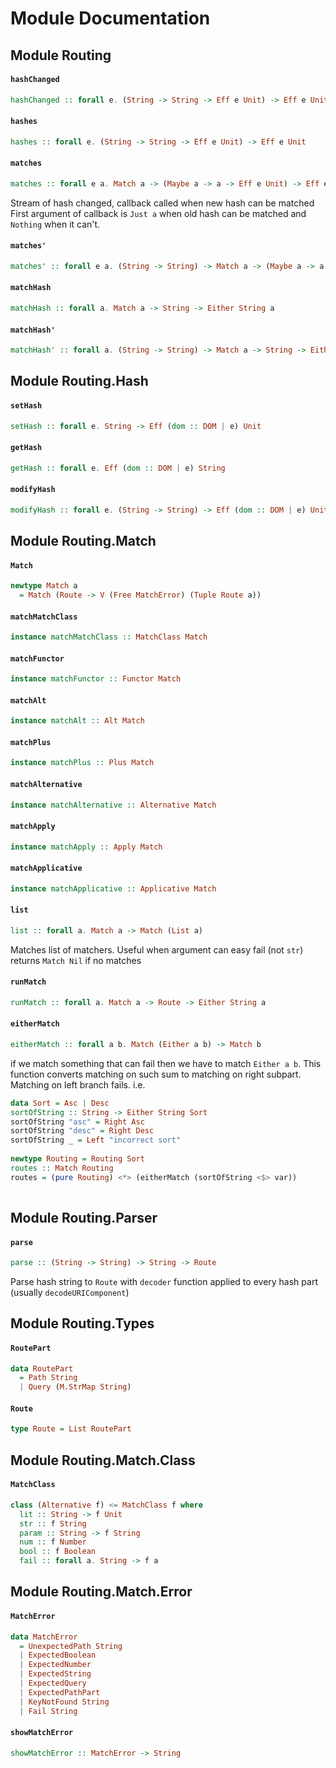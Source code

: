 # Module Documentation

## Module Routing

#### `hashChanged`

``` purescript
hashChanged :: forall e. (String -> String -> Eff e Unit) -> Eff e Unit
```


#### `hashes`

``` purescript
hashes :: forall e. (String -> String -> Eff e Unit) -> Eff e Unit
```


#### `matches`

``` purescript
matches :: forall e a. Match a -> (Maybe a -> a -> Eff e Unit) -> Eff e Unit
```

Stream of hash changed, callback called when new hash can be matched
First argument of callback is `Just a` when old hash can be matched
and `Nothing` when it can't.

#### `matches'`

``` purescript
matches' :: forall e a. (String -> String) -> Match a -> (Maybe a -> a -> Eff e Unit) -> Eff e Unit
```


#### `matchHash`

``` purescript
matchHash :: forall a. Match a -> String -> Either String a
```


#### `matchHash'`

``` purescript
matchHash' :: forall a. (String -> String) -> Match a -> String -> Either String a
```



## Module Routing.Hash

#### `setHash`

``` purescript
setHash :: forall e. String -> Eff (dom :: DOM | e) Unit
```


#### `getHash`

``` purescript
getHash :: forall e. Eff (dom :: DOM | e) String
```


#### `modifyHash`

``` purescript
modifyHash :: forall e. (String -> String) -> Eff (dom :: DOM | e) Unit
```



## Module Routing.Match

#### `Match`

``` purescript
newtype Match a
  = Match (Route -> V (Free MatchError) (Tuple Route a))
```


#### `matchMatchClass`

``` purescript
instance matchMatchClass :: MatchClass Match
```


#### `matchFunctor`

``` purescript
instance matchFunctor :: Functor Match
```


#### `matchAlt`

``` purescript
instance matchAlt :: Alt Match
```


#### `matchPlus`

``` purescript
instance matchPlus :: Plus Match
```


#### `matchAlternative`

``` purescript
instance matchAlternative :: Alternative Match
```


#### `matchApply`

``` purescript
instance matchApply :: Apply Match
```


#### `matchApplicative`

``` purescript
instance matchApplicative :: Applicative Match
```


#### `list`

``` purescript
list :: forall a. Match a -> Match (List a)
```

Matches list of matchers. Useful when argument can easy fail (not `str`)
returns `Match Nil` if no matches

#### `runMatch`

``` purescript
runMatch :: forall a. Match a -> Route -> Either String a
```

#### `eitherMatch`

``` purescript
eitherMatch :: forall a b. Match (Either a b) -> Match b
```

if we match something that can fail then we have to 
match `Either a b`. This function converts matching on such
sum to matching on right subpart. Matching on left branch fails.
i.e.
```purescript
data Sort = Asc | Desc
sortOfString :: String -> Either String Sort
sortOfString "asc" = Right Asc
sortOfString "desc" = Right Desc
sortOfString _ = Left "incorrect sort"
           
newtype Routing = Routing Sort
routes :: Match Routing
routes = (pure Routing) <*> (eitherMatch (sortOfString <$> var))
           
```


## Module Routing.Parser

#### `parse`

``` purescript
parse :: (String -> String) -> String -> Route
```

Parse hash string to `Route` with `decoder` function
applied to every hash part (usually `decodeURIComponent`)


## Module Routing.Types

#### `RoutePart`

``` purescript
data RoutePart
  = Path String
  | Query (M.StrMap String)
```


#### `Route`

``` purescript
type Route = List RoutePart
```



## Module Routing.Match.Class

#### `MatchClass`

``` purescript
class (Alternative f) <= MatchClass f where
  lit :: String -> f Unit
  str :: f String
  param :: String -> f String
  num :: f Number
  bool :: f Boolean
  fail :: forall a. String -> f a
```



## Module Routing.Match.Error

#### `MatchError`

``` purescript
data MatchError
  = UnexpectedPath String
  | ExpectedBoolean 
  | ExpectedNumber 
  | ExpectedString 
  | ExpectedQuery 
  | ExpectedPathPart 
  | KeyNotFound String
  | Fail String
```


#### `showMatchError`

``` purescript
showMatchError :: MatchError -> String
```




